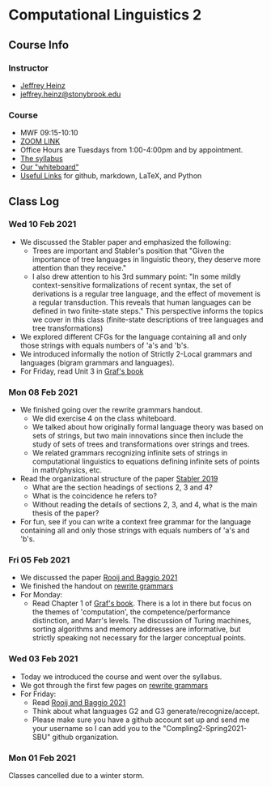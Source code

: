 # Computational Linguistics 2

## Course Info

### Instructor
- [Jeffrey Heinz](https://jeffreyheinz.net) 
- jeffrey.heinz@stonybrook.edu 

### Course
- MWF 09:15-10:10 
- [ZOOM LINK](https://stonybrook.zoom.us/j/93603940635?pwd=c2U2WDJ4SnJUSXg1emdaU3phSWVNUT09) 
- Office Hours are Tuesdays from 1:00-4:00pm and by appointment.
- [The syllabus]()
- [Our "whiteboard"](https://docs.google.com/document/d/1cYKeifwRr0plOrnktIRv2viO0p57hwDLykvBWTiEf80/edit?usp=sharing)
- [Useful Links](UsefulLinks.md) for github, markdown, LaTeX, and Python

## Class Log

### Wed 10 Feb 2021

- We discussed the Stabler paper and emphasized the following:
  - Trees are important and Stabler's position that "Given the importance of tree languages in linguistic theory, they deserve more attention than they receive."
  - I also drew attention to his 3rd summary point: "In some mildly context-sensitive formalizations of recent syntax, the set of derivations is a regular tree language, and the effect of movement is a regular transduction. This reveals that human languages can be defined in two finite-state steps." This perspective informs the topics we cover in this class (finite-state descriptions of tree languages and tree transformations)
- We explored different CFGs for the language containing all and only those strings with equals numbers of 'a's and 'b's. 
- We introduced informally the notion of Strictly 2-Local grammars and languages (bigram grammars and languages).
- For Friday, read Unit 3 in [Graf's book](graf-book/999_CompleteLectureNotes.pdf)

### Mon 08 Feb 2021

- We finished going over the rewrite grammars handout.
  - We did exercise 4 on the class whiteboard.
  - We talked about how originally formal language theory was based on sets of strings, but two main innovations since then include the study of sets of trees and transformations over strings and trees.
  - We related grammars recognizing infinite sets of strings in computational linguistics to equations defining infinite sets of points in math/physics, etc.
- Read the organizational structure of the paper [Stabler 2019](readings/Stabler-2019-Three-Mathematical-Foundations-for-Syntax.pdf) 
  - What are the section headings of sections 2, 3 and 4?
  - What is the coincidence he refers to?
  - Without reading the details of sections 2, 3, and 4, what is the main thesis of the paper?
- For fun, see if you can write a context free grammar for the language containing all and only those strings with equals numbers of 'a's and 'b's. 


### Fri 05 Feb 2021

- We discussed the paper [Rooij and Baggio 2021](readings/RooijBaggio2021.pdf) 
- We finished the handout on [rewrite grammars](handouts/rewrite-grammars.pdf)
- For Monday:
  - Read Chapter 1 of [Graf's book](graf-book/999_CompleteLectureNotes.pdf). 
  There is a lot in there but focus on the themes of 'computation', the competence/performance distinction, and Marr's levels. 
  The discussion of Turing machines, sorting algorithms and memory addresses are informative, but strictly speaking not necessary for the larger conceptual points.


### Wed 03 Feb 2021

- Today we introduced the course and went over the syllabus.
- We got through the first few pages on [rewrite grammars](handouts/rewrite-grammars.pdf)
- For Friday:
  - Read [Rooij and Baggio 2021](readings/RooijBaggio2021.pdf) 
  - Think about what languages G2 and G3 generate/recognize/accept.
  - Please make sure you have a github account set up and send me your username so I can add you to the "Compling2-Spring2021-SBU" github organization.

### Mon 01 Feb 2021

Classes cancelled due to a winter storm.

